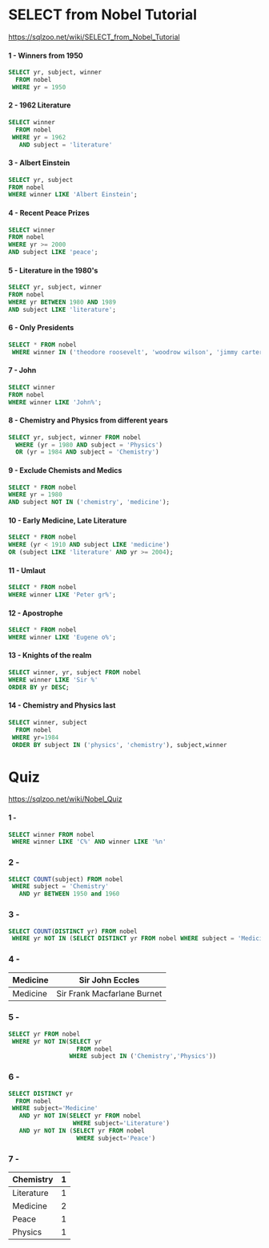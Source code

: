 # SELECT from Nobel Tutorial

https://sqlzoo.net/wiki/SELECT_from_Nobel_Tutorial

#### 1 - Winners from 1950
```sql
SELECT yr, subject, winner
  FROM nobel
 WHERE yr = 1950
```

#### 2 - 1962 Literature

```sql
SELECT winner
  FROM nobel
 WHERE yr = 1962
   AND subject = 'literature'
```

#### 3 - Albert Einstein

```sql
SELECT yr, subject
FROM nobel
WHERE winner LIKE 'Albert Einstein';
```

#### 4 - Recent Peace Prizes

```sql
SELECT winner
FROM nobel
WHERE yr >= 2000
AND subject LIKE 'peace';
```

#### 5 - Literature in the 1980's
```sql
SELECT yr, subject, winner
FROM nobel
WHERE yr BETWEEN 1980 AND 1989
AND subject LIKE 'literature';
```

#### 6 - Only Presidents

```sql
SELECT * FROM nobel
 WHERE winner IN ('theodore roosevelt', 'woodrow wilson', 'jimmy carter', 'barack obama');
```

#### 7 - John

```sql
SELECT winner 
FROM nobel
WHERE winner LIKE 'John%';
```

#### 8 - Chemistry and Physics from different years

```sql
SELECT yr, subject, winner FROM nobel
  WHERE (yr = 1980 AND subject = 'Physics')
  OR (yr = 1984 AND subject = 'Chemistry')
```
#### 9 - Exclude Chemists and Medics

```sql
SELECT * FROM nobel
WHERE yr = 1980
AND subject NOT IN ('chemistry', 'medicine');
```
#### 10 - Early Medicine, Late Literature

```sql
SELECT * FROM nobel
WHERE (yr < 1910 AND subject LIKE 'medicine')
OR (subject LIKE 'literature' AND yr >= 2004);
```
#### 11 - Umlaut

```sql
SELECT * FROM nobel
WHERE winner LIKE 'Peter gr%';
```

#### 12 - Apostrophe

```sql
SELECT * FROM nobel
WHERE winner LIKE 'Eugene o%';
```

#### 13 - Knights of the realm

```sql
SELECT winner, yr, subject FROM nobel
WHERE winner LIKE 'Sir %'
ORDER BY yr DESC;
```

#### 14 - Chemistry and Physics last

```sql
SELECT winner, subject
  FROM nobel
 WHERE yr=1984
 ORDER BY subject IN ('physics', 'chemistry'), subject,winner
```

# Quiz

https://sqlzoo.net/wiki/Nobel_Quiz

#### 1 - 

```sql
SELECT winner FROM nobel
 WHERE winner LIKE 'C%' AND winner LIKE '%n'
```

### 2 -

```sql
SELECT COUNT(subject) FROM nobel
 WHERE subject = 'Chemistry'
   AND yr BETWEEN 1950 and 1960
```

### 3 -

```sql
SELECT COUNT(DISTINCT yr) FROM nobel
 WHERE yr NOT IN (SELECT DISTINCT yr FROM nobel WHERE subject = 'Medicine')
```

### 4 -

| Medicine| Sir John Eccles  |
| -------- | -------- |
| Medicine | Sir Frank Macfarlane Burnet |

### 5 -

```sql
SELECT yr FROM nobel
 WHERE yr NOT IN(SELECT yr 
                   FROM nobel
                 WHERE subject IN ('Chemistry','Physics'))
```

### 6 -

```sql
SELECT DISTINCT yr
  FROM nobel
 WHERE subject='Medicine' 
   AND yr NOT IN(SELECT yr FROM nobel 
                  WHERE subject='Literature')
   AND yr NOT IN (SELECT yr FROM nobel
                   WHERE subject='Peace')
```

### 7 -

| Chemistry| 1 |
| ------| - |
| Literature| 1|
| Medicine| 2 |
| Peace | 1 |
| Physics| 1|
